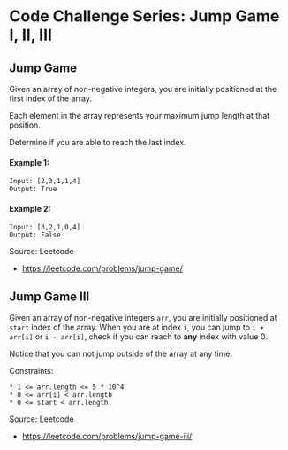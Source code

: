 # Code Challenge Series: Jump Game I, II, III

## Jump Game
Given an array of non-negative integers, you are initially positioned at the first index of the array.

Each element in the array represents your maximum jump length at that position.

Determine if you are able to reach the last index.

#### Example 1:
```
Input: [2,3,1,1,4]
Output: True
```

#### Example 2:
```
Input: [3,2,1,0,4]
Output: False
```

Source: Leetcode
* https://leetcode.com/problems/jump-game/


## Jump Game III
Given an array of non-negative integers `arr`, you are initially positioned at `start` index of the array. When you are at index `i`, you can jump to `i + arr[i]` or `i - arr[i]`, check if you can reach to **any** index with value 0.

Notice that you can not jump outside of the array at any time.

Constraints:
```
* 1 <= arr.length <= 5 * 10^4
* 0 <= arr[i] < arr.length
* 0 <= start < arr.length
```

Source: Leetcode
* https://leetcode.com/problems/jump-game-iii/
